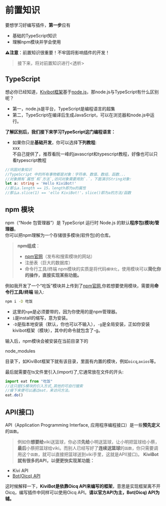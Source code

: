 # 前置知识
要想学习好编写插件，**第一步**应有
- 基础的TypeScript知识
- 理解npm模块并学会使用

**⚠️注意**：前置知识很重要！不牢固将影响插件的开发！
> 接下来，将对前置知识进行<透析>
## TypeScript
想必你已经知道，[Kivibot框架](#)基于[node.js](#)，那node.js与TypeScript有什么区别呢？
- 第一，node.js是平台，TypeScript是编程语言的超集
- 第二，TypeScript在编译后生成JavaScript，可以在浏览器和node.js中运行。

**了解区别后，我们接下来学习TypeScript这门编程语言：**<br>
- 如果你只是**基础开发**，你可以选择**下列教程**:<br>
xxx<br>
不自己提供了，推荐看阮一峰的javascript和typescript教程，好像也可以只看typescript教程
```typescript
//巩固对象知识
//TypeScript 中的所有事物都是对象：字符串、数值、数组、函数...
//对象拥有`属性`和`方法`,访问对象需要用到`.`，下面演示String对象:
let a: string = 'Hello KiviBot!'
//那么a.length == 15，length即为a的属性
//那么a.slice(1) == 'ello KiviBot!'，slice()即为a的方法/函数
```
## npm 模块
npm（“Node 包管理器”）是 TypeScript 运行时 Node.js 的默认**程序包(模块)管理器**。
<br>你可以把npm理解为一个存储很多模块(软件包)的仓库。
> **npm组成**：
>- [npm官网](https://www.npmjs.com/)（发布和搜索模块的网站）
>- 注册表（巨大的数据库）
>- 命令行工具/终端
npm模块的实质是将代码`模块化`，使用模块可以**简化你的操作，直接实现某些功能。**
    
例如我开发了一个“吃饭”模块并上传到了[npm官网](https://www.npmjs.com/),你若想要使用模块，需要用**命令行工具/终端** 输入:
```bash
npm i -D 吃饭
```
- 这里的`npm`是必须要带的，因为你使用的是npm管理器。
- `i`是install的缩写，意为安装。
- `-D`是指本地安装（默认，你也可以不输入），`-g`是全局安装，正如你安装kivibot框架（模块），其中的命令就包含了-g。
    
输入后，npm模块会被安装在当前目录下的

node_modules

目录下，如KiviBot框架下就有该目录，里面有内置的模块，例如`oicq`,`axios`等。
    
最后就需要在ts文件里引入(import)了,它通常放在文件的开头:
```typescript
import eat from "吃饭"
//这只是ES模块的引入方式,其他的可自行搜索
//接下来便可以通过eat，来访问方法。
eat.do()
```
## API(接口)
API（Application Programming Interface, 应用程序编程接口）是一些**预先定义**的`函数`。
>例如你**想要给**viki送篮球，你必须**先给**小明送篮球，让小明把篮球给小蔡，**最后**小蔡把篮球给viki。而别人已经写好了**连续送篮球**的`函数`，你只需要调用这个`函数`，就可以直接把篮球送到viki手里，这就是API(接口)。
**KiviBot就有很多的API，以便更快实现某功能：**
- Kivi API
- [Bot(Oicq) API](https://oicqjs.github.io/oicq/)
    
这时候解释一下，**KiviBot是依靠Oicq API来编写的框架**，意思是实现框架离不开Oicq，编写插件中同样可以使用Oicq API。**请以官方API为主，Bot(Oicq) API为辅。**
```